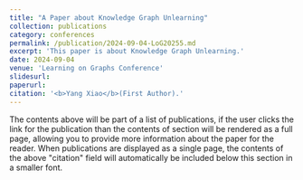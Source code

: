 ```yaml
---
title: "A Paper about Knowledge Graph Unlearning"
collection: publications
category: conferences
permalink: /publication/2024-09-04-LoG20255.md
excerpt: 'This paper is about Knowledge Graph Unlearning.'
date: 2024-09-04
venue: 'Learning on Graphs Conference'
slidesurl: 
paperurl: 
citation: '<b>Yang Xiao</b>(First Author).'
---
```


The contents above will be part of a list of publications, if the user clicks the link for the publication than the contents of section will be rendered as a full page, allowing you to provide more information about the paper for the reader. When publications are displayed as a single page, the contents of the above "citation" field will automatically be included below this section in a smaller font.